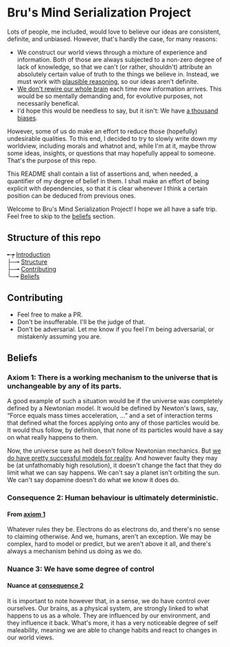 # Bru's Mind Serialization Project

Lots of people, me included, would love to believe our ideas are consistent,
definite, and unbiased. However, that's hardly the case, for many reasons:
* We construct our world views through a mixture of experience and information.
  Both of those are always subjected to a non-zero degree of lack of knowledge,
  so that we can't (or rather, shouldn't) attribute an absolutely certain value
  of truth to the things we believe in.
  Instead, we must work with [plausible reasoning](
    https://www.youtube.com/watch?v=P6P1rjJuD_M
  ), so our ideas aren't definite.
* [We don't rewire our whole brain](
  https://www.youtube.com/watch?v=cFv5DvrLDCg
  ) each time new information arrives. This would be so mentally demanding and,
  for evolutive purposes, not necessarily benefical.
* I'd hope this would be needless to say, but it isn't:
  We have [a thousand biases](
  https://en.wikipedia.org/wiki/List_of_cognitive_biases
  ).

However, some of us do make an effort to reduce those (hopefully) undesirable
qualities. To this end, I decided to try to slowly write down my worldview,
including morals and whatnot and, while I'm at it, maybe throw some ideas,
insights, or questions that may hopefully appeal to someone. That's the purpose
of this repo.

This README shall contain a list of assertions and, when needed, a quantifier of
my degree of belief in them. I shall make an effort of being explicit with
dependencies, so that it is clear whenever I think a certain position can be
deduced from previous ones.

Welcome to Bru's Mind Serialization Project! I hope we all have a safe trip.
Feel free to skip to the [beliefs](#beliefs) section.

## Structure of this repo

╾┮ [Introduction](#brus-mind-serialization-project)  
 ├─╼ [Structure](#structure-of-this-repo)  
 ├─╼ [Contributing](#contributing)  
 ╰─╼ [Beliefs](#beliefs)

## Contributing

* Feel free to make a PR.
* Don't be insufferable. I'll be the judge of that.
* Don't be adversarial. Let me know if you feel I'm being adversarial, or mistakenly assuming you are.

## Beliefs

### Axiom 1: There is a working mechanism to the universe that is unchangeable by any of its parts.

A good example of such a situation would be if the universe was completely
defined by a Newtonian model. It would be defined by Newton's laws, say, “Force
equals mass times acceleration, ...” and a set of interaction terms that defined
what the forces applying onto any of those particles would be. It would thus
follow, by definition, that none of its particles would have a say on what
really happens to them.

Now, the universe sure as hell doesn't follow Newtonian mechanics. But [we do
have pretty successful models for reality](
https://en.wikipedia.org/wiki/Standard_Model
). And however faulty they may be (at unfathomably high resolution), it doesn't
change the fact that they do limit what we can say happens. We can't say a
planet isn't orbiting the sun. We can't say dopamine doesn't do what we know it
does do.

### Consequence 2: Human behaviour is ultimately deterministic.

#### From [axiom 1](#axiom-1-there-is-a-working-mechanism-to-the-universe-that-is-unchangeable-by-any-of-its-parts)

Whatever rules they be. Electrons do as electrons do, and there's no sense to
claiming otherwise. And we, humans, aren't an exception. We may be complex, hard
to model or predict, but we aren't above it all, and there's always a mechanism
behind us doing as we do.

### Nuance 3: We have some degree of control

#### Nuance at [consequence 2](#consequence-2-human-behaviour-is-ultimately-deterministic)

It is important to note however that, in a sense, we do have control over
ourselves. Our brains, as a physical system, are strongly linked to what happens
to us as a whole. They are influenced by our environment, and they influence it
back. What's more, it has a very noticeable degree of self maleability, meaning
we are able to change habits and react to changes in our world views.
